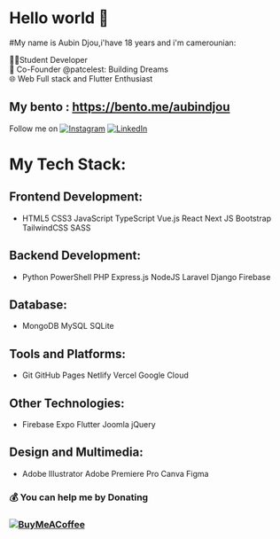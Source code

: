 # Hello world 👋

#My name is Aubin Djou,i'have 18 years and i'm camerounian:

 👨‍💻Student Developer<br>
🚀 Co-Founder @patcelest: Building Dreams<br>
🌐 Web Full stack and Flutter Enthusiast<br>

## My bento : https://bento.me/aubindjou

Follow me on 
[![Instagram](https://img.shields.io/badge/Instagram-%23E4405F.svg?logo=Instagram&logoColor=white)](https://instagram.com/acelestcode) [![LinkedIn](https://img.shields.io/badge/LinkedIn-%230077B5.svg?logo=linkedin&logoColor=white)](https://linkedin.com/in/aubin-djou) 

# My Tech Stack:

## Frontend Development:
- HTML5 CSS3 JavaScript TypeScript Vue.js React Next JS Bootstrap TailwindCSS SASS

## Backend Development:
- Python PowerShell PHP Express.js NodeJS Laravel Django Firebase

## Database:
- MongoDB MySQL SQLite

## Tools and Platforms:
- Git GitHub Pages Netlify Vercel Google Cloud

## Other Technologies:
- Firebase Expo Flutter Joomla jQuery

## Design and Multimedia:
- Adobe Illustrator Adobe Premiere Pro Canva Figma

### 💰 You can help me by Donating
### [![BuyMeACoffee](https://img.shields.io/badge/Buy%20Me%20a%20Coffee-ffdd00?style=for-the-badge&logo=buy-me-a-coffee&logoColor=black)](https://buymeacoffee.com/acelestcode) 

